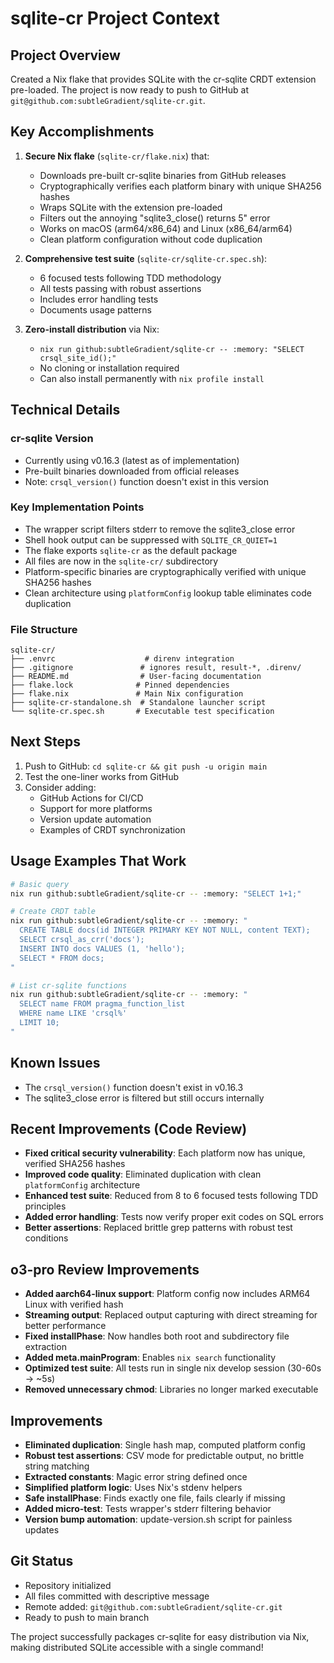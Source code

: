 # sqlite-cr Project Context

## Project Overview
Created a Nix flake that provides SQLite with the cr-sqlite CRDT extension pre-loaded. The project is now ready to push to GitHub at `git@github.com:subtleGradient/sqlite-cr.git`.

## Key Accomplishments
1. **Secure Nix flake** (`sqlite-cr/flake.nix`) that:
   - Downloads pre-built cr-sqlite binaries from GitHub releases
   - Cryptographically verifies each platform binary with unique SHA256 hashes
   - Wraps SQLite with the extension pre-loaded
   - Filters out the annoying "sqlite3_close() returns 5" error
   - Works on macOS (arm64/x86_64) and Linux (x86_64/arm64)
   - Clean platform configuration without code duplication

2. **Comprehensive test suite** (`sqlite-cr/sqlite-cr.spec.sh`):
   - 6 focused tests following TDD methodology
   - All tests passing with robust assertions
   - Includes error handling tests
   - Documents usage patterns

3. **Zero-install distribution** via Nix:
   - `nix run github:subtleGradient/sqlite-cr -- :memory: "SELECT crsql_site_id();"`
   - No cloning or installation required
   - Can also install permanently with `nix profile install`

## Technical Details

### cr-sqlite Version
- Currently using v0.16.3 (latest as of implementation)
- Pre-built binaries downloaded from official releases
- Note: `crsql_version()` function doesn't exist in this version

### Key Implementation Points
- The wrapper script filters stderr to remove the sqlite3_close error
- Shell hook output can be suppressed with `SQLITE_CR_QUIET=1`
- The flake exports `sqlite-cr` as the default package
- All files are now in the `sqlite-cr/` subdirectory
- Platform-specific binaries are cryptographically verified with unique SHA256 hashes
- Clean architecture using `platformConfig` lookup table eliminates code duplication

### File Structure
```
sqlite-cr/
├── .envrc                    # direnv integration
├── .gitignore               # ignores result, result-*, .direnv/
├── README.md                # User-facing documentation
├── flake.lock              # Pinned dependencies
├── flake.nix               # Main Nix configuration
├── sqlite-cr-standalone.sh  # Standalone launcher script
└── sqlite-cr.spec.sh       # Executable test specification
```

## Next Steps
1. Push to GitHub: `cd sqlite-cr && git push -u origin main`
2. Test the one-liner works from GitHub
3. Consider adding:
   - GitHub Actions for CI/CD
   - Support for more platforms
   - Version update automation
   - Examples of CRDT synchronization

## Usage Examples That Work
```bash
# Basic query
nix run github:subtleGradient/sqlite-cr -- :memory: "SELECT 1+1;"

# Create CRDT table
nix run github:subtleGradient/sqlite-cr -- :memory: "
  CREATE TABLE docs(id INTEGER PRIMARY KEY NOT NULL, content TEXT);
  SELECT crsql_as_crr('docs');
  INSERT INTO docs VALUES (1, 'hello');
  SELECT * FROM docs;
"

# List cr-sqlite functions
nix run github:subtleGradient/sqlite-cr -- :memory: "
  SELECT name FROM pragma_function_list
  WHERE name LIKE 'crsql%'
  LIMIT 10;
"
```

## Known Issues
- The `crsql_version()` function doesn't exist in v0.16.3
- The sqlite3_close error is filtered but still occurs internally

## Recent Improvements (Code Review)
- **Fixed critical security vulnerability**: Each platform now has unique, verified SHA256 hashes
- **Improved code quality**: Eliminated duplication with clean `platformConfig` architecture
- **Enhanced test suite**: Reduced from 8 to 6 focused tests following TDD principles
- **Added error handling**: Tests now verify proper exit codes on SQL errors
- **Better assertions**: Replaced brittle grep patterns with robust test conditions

## o3-pro Review Improvements
- **Added aarch64-linux support**: Platform config now includes ARM64 Linux with verified hash
- **Streaming output**: Replaced output capturing with direct streaming for better performance
- **Fixed installPhase**: Now handles both root and subdirectory file extraction
- **Added meta.mainProgram**: Enables `nix search` functionality
- **Optimized test suite**: All tests run in single nix develop session (30-60s → ~5s)
- **Removed unnecessary chmod**: Libraries no longer marked executable

## Improvements
- **Eliminated duplication**: Single hash map, computed platform config
- **Robust test assertions**: CSV mode for predictable output, no brittle string matching
- **Extracted constants**: Magic error string defined once
- **Simplified platform logic**: Uses Nix's stdenv helpers
- **Safe installPhase**: Finds exactly one file, fails clearly if missing
- **Added micro-test**: Tests wrapper's stderr filtering behavior
- **Version bump automation**: update-version.sh script for painless updates

## Git Status
- Repository initialized
- All files committed with descriptive message
- Remote added: `git@github.com:subtleGradient/sqlite-cr.git`
- Ready to push to main branch

The project successfully packages cr-sqlite for easy distribution via Nix, making distributed SQLite accessible with a single command!
